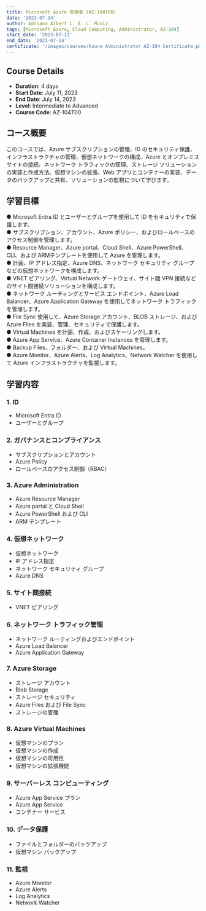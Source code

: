 ```yaml
---
title: Microsoft Azure 管理者 (AZ-104T00)
date: '2023-07-14'
author: Adriano Albert L. A. L. Muniz
tags: [Microsoft Azure, Cloud Computing, Administrator, AZ-104]
start_date: '2023-07-11'
end_date: '2023-07-14'
certificate: '/images/courses/Azure Administrator AZ-104 Certificate.pdf'
---
```



## Course Details
- **Duration**: 4 days
- **Start Date**: July 11, 2023
- **End Date**: July 14, 2023
- **Level**: Intermediate to Advanced
- **Course Code**: AZ-104T00 

## コース概要
このコースでは、Azure サブスクリプションの管理、ID のセキュリティ保護、インフラストラクチャの管理、仮想ネットワークの構成、Azure とオンプレミス サイトの接続、ネットワーク トラフィックの管理、ストレージ ソリューションの実装と作成方法、仮想マシンの拡張、Web アプリとコンテナーの実装、データのバックアップと共有、ソリューションの監視について学びます。

## 学習目標
● Microsoft Entra ID とユーザーとグループを使用して ID をセキュリティで保護します。  
● サブスクリプション、アカウント、Azure ポリシー、およびロールベースのアクセス制御を管理します。  
● Resource Manager、Azure portal、Cloud Shell、Azure PowerShell、CLI、および ARMテンプレートを使用して Azure を管理します。  
● 計画、IP アドレス指定、Azure DNS、ネットワーク セキュリティ グループ などの仮想ネットワークを構成します。  
● VNET ピアリング、Virtual Network ゲートウェイ、サイト間 VPN 接続などのサイト間接続ソリューションを構成します。  
● ネットワーク ルーティングとサービス エンドポイント、Azure Load Balancer、Azure Application Gateway を使用してネットワーク トラフィックを管理します。  
● File Sync 使用して、Azure Storage アカウント、BLOB ストレージ、および Azure Files を実装、管理、セキュリティで保護します。  
● Virtual Machines を計画、作成、およびスケーリングします。  
● Azure App Service、Azure Container Instances を管理します。  
● Backup Files、フォルダー、および Virtual Machines。  
● Azure Monitor、Azure Alerts、Log Analytics、Network Watcher を使用して Azure インフラストラクチャを監視します。

## 学習内容

### 1. ID
- Microsoft Entra ID
- ユーザーとグループ

### 2. ガバナンスとコンプライアンス
- サブスクリプションとアカウント
- Azure Policy
- ロールベースのアクセス制御（RBAC）

### 3. Azure Administration
- Azure Resource Manager
- Azure portal と Cloud Shell
- Azure PowerShell および CLI
- ARM テンプレート

### 4. 仮想ネットワーク
- 仮想ネットワーク
- IP アドレス指定
- ネットワーク セキュリティ グループ
- Azure DNS

### 5. サイト間接続
- VNET ピアリング

### 6. ネットワーク トラフィック管理
- ネットワーク ルーティングおよびエンドポイント
- Azure Load Balancer
- Azure Application Gateway

### 7. Azure Storage
- ストレージ アカウント
- Blob Storage
- ストレージ セキュリティ
- Azure Files および File Sync
- ストレージの管理

### 8. Azure Virtual Machines
- 仮想マシンのプラン
- 仮想マシンの作成
- 仮想マシンの可用性
- 仮想マシンの拡張機能

### 9. サーバーレス コンピューティング
- Azure App Service プラン
- Azure App Service
- コンテナー サービス

### 10. データ保護
- ファイルとフォルダーのバックアップ
- 仮想マシン バックアップ

### 11. 監視
- Azure Monitor
- Azure Alerts
- Log Analytics
- Network Watcher
